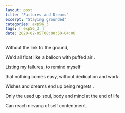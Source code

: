 ```yaml
---
layout: post
title: "Failures and Dreams"
excerpt: "Staying grounded"
categories: exp56_3
tags: [ exp56_3 ]
date: 2020-02-05T08:08:50-04:00
---
```



Without the link to the ground,

We'd all float like a balloon with puffed air .

Listing my failures, to remind myself

that nothing comes easy, without dedication and work

Wishes and dreams end up being regrets .

Only the used up soul, body and mind at the end of life

Can reach nirvana of self contentment.
